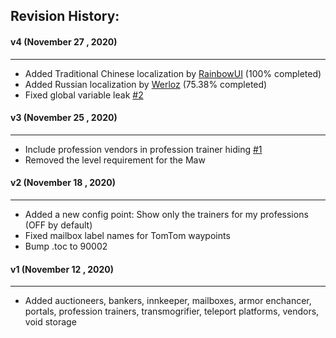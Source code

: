 ## Revision History:

#### v4 (November 27 , 2020)
-------------------------------
* Added Traditional Chinese localization by [RainbowUI](https://www.curseforge.com/members/rainbowui) (100% completed)
* Added Russian localization by [Werloz](https://www.curseforge.com/members/werloz) (75.38% completed)
* Fixed global variable leak [#2](https://github.com/Dathwada/handynotes-oribos/issues/2)

#### v3 (November 25 , 2020)
-------------------------------
* Include profession vendors in profession trainer hiding [#1](https://github.com/Dathwada/handynotes-oribos/issues/1)
* Removed the level requirement for the Maw

#### v2 (November 18 , 2020)
-------------------------------
* Added a new config point: Show only the trainers for my professions (OFF by default)
* Fixed mailbox label names for TomTom waypoints
* Bump .toc to 90002

#### v1 (November 12 , 2020)
-------------------------------
* Added auctioneers, bankers, innkeeper, mailboxes, armor enchancer, portals, profession trainers, transmogrifier, teleport platforms, vendors, void storage
